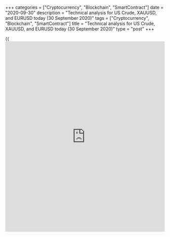 +++
categories = ["Cryptocurrency", "Blockchain", "SmartContract"]
date = "2020-09-30"
description = "Technical analysis for US Crude, XAUUSD, and EURUSD today (30 September 2020)"
tags = ["Cryptocurrency", "Blockchain", "SmartContract"]
title = "Technical analysis for US Crude, XAUUSD, and EURUSD today (30 September 2020)"
type = "post"
+++

{{<iframe id="large-banner" src="https://www.bounty.group/#slide=19.0" width="100%" height="600" scrolling="no" style="border: 0px solid rgb(216, 221, 230); border-radius: 3px;">}}

2020-09-30

2020-09-30

Short-term forecast for oil, gold, and EURUSD for 30.09.2020Alex
Rodionov

I welcome my colleagues! I have made a price forecast for US Crude,
XAUUSD, and EURUSD using a combination of margin zones methodology and
technical analysis. Based on the market analysis, I suggest entry
signals for day traders.

The EURUSD has corrected up to the resistance level 1.1752. I suggest
entering sell trades according to the pattern at the level with the
target at the low of last week. The second zone to enter sell trades is
the trend key resistance [1.1832 — 1.1812].

The article covers the following subjects:

## Oil price forecast for today: USCrude analysis

Oil is trading in the medium-term uptrend. Some time ago, the price
tested the trend key support [37.34 – 36.72]. Next, the buyers reacted
to the zone test. The price was growing. The oil price has stopped
rising in the resistance zone Target Zone 5 [41.67 - 40.92].

The traders opened new shorts in TZ5. The price broke through the low of
last week yesterday. The price could retest Target Zone [37.34 - 36.72],
which could be followed by the trend reversal.

Let us study the short-term chart. It is clear that traders couldn’t
form a buy pattern yesterday via the breakout of level 40.51. Instead,
the price dropped and broke out the support at 39.50.

Sellers are now testing the key support of the short-term uptrend [38.72
– 38.45]. Until the zone is broken out, it is too early to sell oil. We
shall sell oil when traders close the US session below level 38.45. If
so, the target will be the lower Target Zone [35.97 — 35.42].

### [USCrude ][1]trading ideas for today:

Sell according to the pattern in Additional Zone [39.77 - 39.63].
TakeProfit: 38.29. StopLoss: according to the pattern rules.

* * *

## Gold price forecast for today: XAUUSD analysis

Gold is being corrected up in the middle-term downtrend. The likely
correction target is to test Target Zone [1922.4 – 1913.1], broken out
earlier. After the zone test, I suggest looking for sell signals.

The local trend, despite the price rise yesterday, is still down. The
gold price reached the trend key resistance [1900.1 – 1895.4] yesterday.
Today, I suggest looking for sell signals. The sell target will be to
break through the low of last week.

Alternative scenario: The price breaks out Intermediary Zone [1900.1 -
1895.4] and closes above at the US session. If so, the short-term gold
trend will turn up. The buy target will be the upper Target Zone [1951.0
— 1941.7].

### [XAUUSD][2] trading ideas for today:

Sell according to the pattern in Intermediary Zone [1900.1 - 1895.4].
TakeProfit: Gold Zone [1852.9 - 1848.2]. StopLoss: according to the
pattern rules.

* * *

## Euro/Dollar forecast for today: EURUSD analysis

The euro has been corrected up to the resistance level of 1.1752. I
recommend entering sell trades at the level according to the pattern
with the target at the low of last week. The second zone to enter short
trades is the trend key resistance [1.1832 — 1.1812].

Now, let us switch to a shorter timeframe and see the short-term trend.

Yesterday, buyers broke out the resistance Intermediary Zone [1.1722 -
1.1712], the sell pattern didn’t appear. Therefore, the short-term trend
has turned up. The buy target is the upper Target Zone [1.1832 –
1.1812].

The EURUSD is being corrected down a little. I recommend entering
purchases on the decline to the zone of [1.1705 – 1.1645]. To enter a
trades, expect a confirmation by a Price Action signal or a candlestick
pattern, a false breakout, for example.

### [EURUSD][3] trading ideas for today:

Buy according to the pattern in the zone of [1.1705 - 1.1645].
TakeProfit: Target Zone [1.1832 - 1.1812]. StopLoss: according to the
pattern rules.

* * *

P.S. Did you like my article? Share it in social networks: it will be
the best “thank you" :)

Ask me questions and comment below. I’ll be glad to answer your
questions and give necessary explanations.

 **Useful links:**

  * I recommend trying to trade with a reliable broker [here][4]. The system allows you to trade by yourself or copy successful traders from all across the globe.
  * Use my promo-code BLOG for getting deposit bonus 50% on LiteForex platform. Just enter this code in the appropriate field while [depositing][5] your trading account.
  * Telegram chat for traders: <t.me/liteforexengchat>. We are sharing the signals and trading experience
  * Telegram channel with high-quality analytics, Forex reviews, training articles, and other useful things for traders <t.me/liteforex>

## Price chart of EURUSD in real time mode

The content of this article reflects the author’s opinion and does not
necessarily reflect the official position of LiteForex. The material
published on this page is provided for informational purposes only and
should not be considered as the provision of investment advice for the
purposes of Directive 2004/39/EC.

Rate this article:

{{value}}

( {{count}} {{title}} )

   1. my.liteforex.com/trading?type=oil
   2. my.liteforex.com/trading/chart?symbol=XAUUSD
   3. my.liteforex.com/trading/chart?symbol=EURUSD
   4. my.liteforex.com/?category=analysts-opinions&slug=short-term-forecast-for-oil-gold-and-eurusd-for-30092020&openPopup=%2Fregistration%2Fpopup&utm_source=blog&utm_medium=article&utm_campaign=bonus
   5. my.liteforex.com/deposit/?category=analysts-opinions&slug=short-term-forecast-for-oil-gold-and-eurusd-for-30092020&promo_code=BLOG&utm_source=blog&utm_medium=article&utm_campaign=bonus